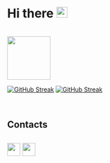 <!-- ____________________________________________HEADER____________________________________________ -->
<div id="header" align="center">
  <!-- <img src="https://media0.giphy.com/media/ZoU3JMbCIQubXVH90B/200w.webp?cid=ecf05e473kb0rus51bqtuc5a0966rnboqv1q4cwudwimdz79&ep=v1_stickers_search&rid=200w.webp&ct=sg"   alt=""/> -->
</div>
<h1>Hi there 
<img src="https://media3.giphy.com/media/HrRvnN7NuJy4InG4MV/giphy.webp?cid=ecf05e47xcdpd5632h4hmb1fbk5jgd5rrna97750gqlhrkd0&ep=v1_stickers_search&rid=giphy.webp&ct=s" width="25">
</h1>
<br>

<!-- ____________________________________________STATS____________________________________________ -->
<!-- ### :fire: My Stats -->
<div id="stats">
  <img src="https://media0.giphy.com/media/3SL41WtN5l9DNdPJGs/200w.webp?cid=ecf05e47htiurbs8gqf32potjyt4uxu9bnghvp66xmtbep6l&ep=v1_gifs_related&rid=200w.webp&ct=ts" width="100"/> 

[![GitHub Streak](http://github-readme-streak-stats.herokuapp.com?user=josemmsantos14&theme=holi-theme&border_radius=5)](https://git.io/streak-stats)
[![GitHub Streak](https://github-readme-stats.vercel.app/api?username=josemmsantos14&show_icons=true&theme=holi&border_radius=5)](https://git.io/streak-stats)

</div>
<br>

<!-- ____________________________________________CONTACTS____________________________________________ -->
<div id="contacts">
  <h2>Contacts<h2/>
  <a class="linkedin" href="https://www.linkedin.com/in/josemmsantos/"><img src="https://upload.wikimedia.org/wikipedia/commons/thumb/c/ca/LinkedIn_logo_initials.png/640px-LinkedIn_logo_initials.png" width="30"/></a>
  <a class="gmail" href="mailto: josemmsantos14@gmail.com"><img src="https://upload.wikimedia.org/wikipedia/commons/thumb/7/7e/Gmail_icon_%282020%29.svg/2560px-Gmail_icon_%282020%29.svg.png" width="30"/></a>
</div>

<!--
**josemmsantos14/josemmsantos14** is a ✨ _special_ ✨ repository because its `README.md` (this file) appears on your GitHub profile.

Here are some ideas to get you started:

- 🔭 I’m currently working on ...
- 🌱 I’m currently learning ...
- 👯 I’m looking to collaborate on ...
- 🤔 I’m looking for help with ...
- 💬 Ask me about ...
- 📫 How to reach me: ...
- 😄 Pronouns: ...
- ⚡ Fun fact: ...

alternative stats:
[![GitHub Streak](http://github-readme-streak-stats.herokuapp.com?user=josemmsantos14&theme=react&border_radius=5&background=091B54D1)](https://git.io/streak-stats)
-->

